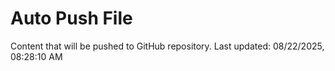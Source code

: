 # Auto Push File

Content that will be pushed to GitHub repository.
Last updated: 08/22/2025, 08:28:10 AM